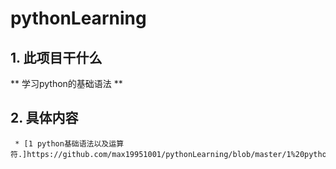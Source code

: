# pythonLearning

##  1. 此项目干什么
   ** 学习python的基础语法 **

##  2. 具体内容

     * [1 python基础语法以及运算符.]https://github.com/max19951001/pythonLearning/blob/master/1%20python%E5%9F%BA%E7%A1%80%E8%AF%AD%E6%B3%95%E4%BB%A5%E5%8F%8A%E8%BF%90%E7%AE%97%E7%AC%A6.md()
